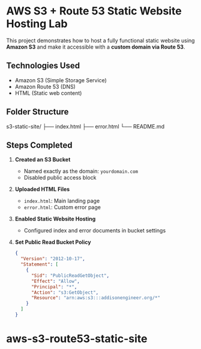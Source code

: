 # AWS S3 + Route 53 Static Website Hosting Lab

This project demonstrates how to host a fully functional static website using **Amazon S3** and make it accessible with a **custom domain via Route 53**.

##  Technologies Used
- Amazon S3 (Simple Storage Service)
- Amazon Route 53 (DNS)
- HTML (Static web content)

##  Folder Structure

s3-static-site/
├── index.html
├── error.html
└── README.md


## Steps Completed

1. **Created an S3 Bucket**
   - Named exactly as the domain: `yourdomain.com`
   - Disabled public access block

2. **Uploaded HTML Files**
   - `index.html`: Main landing page
   - `error.html`: Custom error page

3. **Enabled Static Website Hosting**
   - Configured index and error documents in bucket settings

4. **Set Public Read Bucket Policy**
   ```json
   {
     "Version": "2012-10-17",
     "Statement": [
       {
         "Sid": "PublicReadGetObject",
         "Effect": "Allow",
         "Principal": "*",
         "Action": "s3:GetObject",
         "Resource": "arn:aws:s3:::addisonengineer.org/*"
       }
     ]
   }
# aws-s3-route53-static-site
